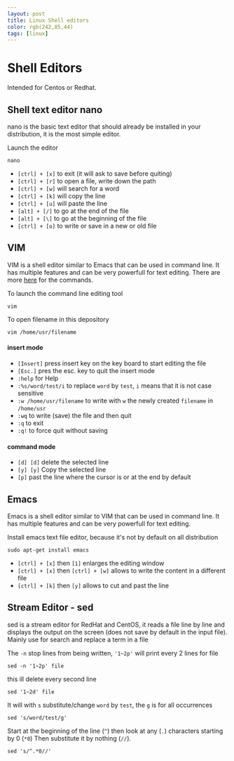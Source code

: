 ```yaml
---
layout: post
title: Linux Shell editors
color: rgb(242,85,44)
tags: [linux]
---
```


# Shell Editors

Intended for Centos or Redhat.

## Shell text editor nano
nano is the basic text editor that should already be installed in your distribution, it is the most simple editor.

Launch the editor

	nano 

- `[ctrl] + [x]` to exit (it will ask to save before quiting)
- `[ctrl] + [r]` to open a file, write down the path 
- `[ctrl] + [w]` will search for a word 
- `[ctrl] + [k]` will copy the line
- `[ctrl] + [u]` will paste the line
- `[alt] + [/]` to go at the end of the file
- `[alt] + [\]` to go at the beginning of the file
- `[ctrl] + [o]` to write or save in a new or old file 



## VIM
VIM is a shell editor similar to Emacs that can be used in command line. It has multiple features and can be very powerfull for text editing. There are more [here](http://www.radford.edu/~mhtay/CPSC120/VIM_Editor_Commands.htm) for the commands.

To launch the command line editing tool

	vim 

To open filename in this depository
	
	vim /home/usr/filename


#### insert mode

- `[Insert]` press insert key on the key board to start editing the file
- `[Esc.]` pres the esc. key to quit the insert mode
- `:help` for Help
- `:%s/word/test/i` to replace `word` by `test`, `i` means that it is not case sensitive
- `:w /home/usr/filename` to write with `w` the newly created `filename` in `/home/usr`
- `:wq` to write (save) the file and then quit
- `:q` to exit
- `:q!` to force quit without saving

#### command mode

- `[d] [d]` delete the selected line
- `[y] [y]` Copy the selected line
- `[p]` past the line where the cursor is or at the end by default


## Emacs
Emacs is a shell editor similar to VIM that can be used in command line. It has multiple features and can be very powerfull for text editing.

Install emacs text file editor, because it's not by default on all distribution

	sudo apt-get install emacs 

- `[ctrl] + [x]` then `[1]` enlarges the editing window
- `[ctrl] + [x]` then `[ctrl] + [w]` allows to write the content in a different file
- `[ctrl] + [k]` then `[y]` allows to cut and past the line

 
## Stream Editor - sed
sed is a stream editor for RedHat and CentOS, it reads a file line by line and displays the output on the screen (does not save by default in the input file). Mainly use for search and replace a term in a file

The `-n` stop lines from being written, `'1~2p'` will print every 2 lines for file

	sed -n '1~2p' file

this ill delete every second line

	sed '1~2d' file

It will with `s` substitute/change `word` by `test`, the `g` is for all occurrences

	sed 's/word/test/g'

Start at the beginning of the line (`^`) then look at any (`.`) characters starting by 0 (`*0`) Then substitute it by nothing (`//`).

	sed 's/^.*0//'
